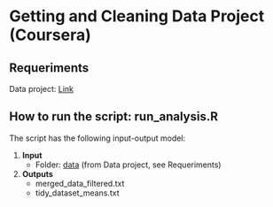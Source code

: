# Getting and Cleaning Data Project (Coursera)

## Requeriments
Data project: [Link](https://d396qusza40orc.cloudfront.net/getdata%2Fprojectfiles%2FUCI%20HAR%20Dataset.zip)

## How to run the script: run_analysis.R
The script has the following input-output model:

1. **Input**
   * Folder:  [data](../warderm6/coursera_cleaningdata/tree/master/data)
   (from Data project, see Requeriments) 
2. **Outputs** 
   * merged_data_filtered.txt
   * tidy_dataset_means.txt
